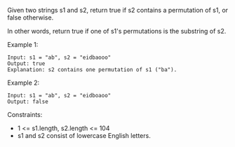 Given two strings s1 and s2, return true if s2 contains a permutation of s1, or false otherwise.

In other words, return true if one of s1's permutations is the substring of s2.

Example 1:

```
Input: s1 = "ab", s2 = "eidbaooo"
Output: true
Explanation: s2 contains one permutation of s1 ("ba").
```

Example 2:

```
Input: s1 = "ab", s2 = "eidboaoo"
Output: false
```

Constraints:

- 1 <= s1.length, s2.length <= 104
- s1 and s2 consist of lowercase English letters.

